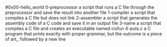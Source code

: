 #0x00-hello_world
0-preprocessor a script that runs a C file through the preprocessor and save the result into another file
1-compiler a script that compiles a C file but does not link
2-assembler a script that generates the assembly code of a C code and save it in an output file
3-name a script that compiles a C file and creates an executable named cisfun
4-puts.c a C program that prints exactly with proper grammar, but the outcome is a piece of art,, followed by a new line

